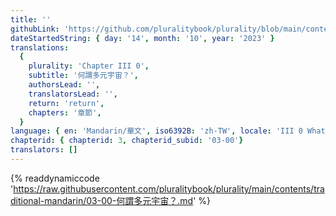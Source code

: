 ```yaml
---
title: ''
githubLink: 'https://github.com/pluralitybook/plurality/blob/main/contents/traditional-mandarin/03-00-何謂多元宇宙？.md'
dateStartedString: { day: '14', month: '10', year: '2023' }
translations:
  {
    plurality: 'Chapter III 0',
    subtitle: '何謂多元宇宙？',
    authorsLead: '',
    translatorsLead: '',
    return: 'return',
    chapters: '章節',
  }
language: { en: 'Mandarin/華文', iso6392B: 'zh-TW', locale: 'III 0 What is Plurality?' }
chapterid: { chapterid: 3, chapterid_subid: '03-00'}
translators: []
---
```

{% readdynamiccode 'https://raw.githubusercontent.com/pluralitybook/plurality/main/contents/traditional-mandarin/03-00-何謂多元宇宙？.md' %}
